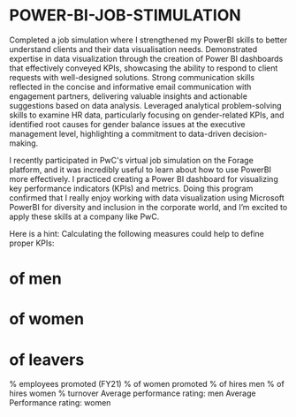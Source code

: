 # POWER-BI-JOB-STIMULATION

Completed a job simulation where I strengthened my PowerBI skills to better understand clients and their data visualisation needs. Demonstrated expertise in data visualization through the creation of Power BI dashboards that effectively conveyed KPIs, showcasing the ability to respond to client requests with well-designed solutions. Strong communication skills reflected in the concise and informative email communication with engagement partners, delivering valuable insights and actionable suggestions based on data analysis. Leveraged analytical problem-solving skills to examine HR data, particularly focusing on gender-related KPIs, and identified root causes for gender balance issues at the executive management level, highlighting a commitment to data-driven decision-making.

I recently participated in PwC's virtual job simulation on the Forage platform, and it was incredibly useful to learn about how to use PowerBI more effectively. I practiced creating a Power BI dashboard for visualizing key performance indicators (KPIs) and metrics. Doing this program confirmed that I really enjoy working with data visualization using Microsoft PowerBI for diversity and inclusion in the corporate world, and I’m excited to apply these skills at a company like PwC.

Here is a hint: Calculating the following measures could help to define proper KPIs:

# of men
# of women
# of leavers
% employees promoted (FY21)
% of women promoted
% of hires men
% of hires women
% turnover 
Average performance rating: men
Average Performance rating: women


